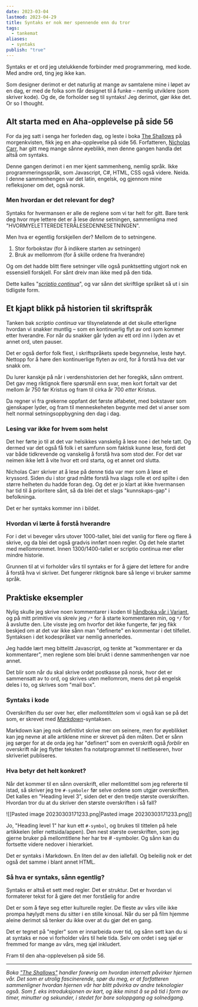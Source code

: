 ```yaml
---
date: 2023-03-04
lastmod: 2023-04-29
title: Syntaks er nok mer spennende enn du tror
tags:
  - tankemat
aliases:
  - syntaks
publish: "true"
---
```


Syntaks er et ord jeg utelukkende forbinder med programmering, med kode. Med andre ord, ting jeg ikke kan.

Som designer derimot er det naturlig at mange av samtalene mine i løpet av en dag, er med de folka som får designet til å funke – nemlig utviklere (som skriver kode). Og de, de forholder seg til syntaks! Jeg derimot, gjør ikke det. Or so I thought.

## Alt starta med en Aha-opplevelse på side 56

For da jeg satt i senga her forleden dag, og leste i boka [The Shallows](https://www.goodreads.com/book/show/9778945-the-shallows?ref=simen-skriver) på morgenkvisten, fikk jeg en aha-opplevelse på side 56. Forfatteren, [Nicholas Carr](https://www.nicholascarr.com/?ref=simen-skriver), har gitt meg mange sånne øyeblikk, men denne gangen handla det altså om syntaks.

Denne gangen derimot i en mer kjent sammenheng, nemlig språk. Ikke programmeringsspråk, som Javascript, C#, HTML, CSS også videre. Neida. I denne sammenhengen var det latin, engelsk, og gjennom mine refleksjoner om det, også norsk.

### Men hvordan er det relevant for deg?

Syntaks for hvermansen er alle de reglene som vi tar helt for gitt. Bare tenk deg hvor mye lettere det er å lese _denne_ setningen, sammenligna med "HVORMYELETTEREDETERÅLESEDENNESETNINGEN".

Men hva er egentlig forskjellen der? Mellom de to setningene.

1.  Stor forbokstav (for å indikere starten av setningen)
2.  Bruk av mellomrom (for å skille ordene fra hverandre)

Og om det hadde blitt flere setninger ville også punktsetting utgjort nok en essensiell forskjell. For sånt dreiv man ikke med på den tida.

Dette kalles "_[scriptio continua](https://www.quora.com/How-could-people-distinguish-words-written-in-scriptio-continua?ref=simen-skriver)_", og var sånn det skriftlige språket så ut i sin tidligste form.

## Et kjapt blikk på historien til skriftspråk

Tanken bak _scriptio continua_ var tilsynelatende at det skulle etterligne hvordan vi snakker muntlig – som en kontinuerlig flyt av ord som kommer etter hverandre. For når du snakker går lyden av ett ord inn i lyden av et annet ord, uten pauser.

Det er også derfor folk flest, i skriftspråkets spede begynnelse, leste høyt. Nettopp for å høre den kontinuerlige flyten av ord, for å forstå hva det var snakk om.

Du lurer kanskje på når i verdenshistorien det her foregikk, sånn omtrent. Det gav meg riktignok flere spørsmål enn svar, men kort fortalt var det mellom år 750 før Kristus og fram til cirka år 700 _etter_ Kristus.

Da regner vi fra grekerne oppfant det første alfabetet, med bokstaver som gjenskaper lyder, og fram til menneskeheten begynte med det vi anser som helt normal setningsoppbygning den dag i dag.

### Lesing var ikke for hvem som helst

Det her førte jo til at det var helsikkes vanskelig å lese noe i det hele tatt. Og dermed var det også få folk i et samfunn som faktisk kunne lese, fordi det var både tidkrevende og vanskelig å forstå hva som stod der. For det var neimen ikke lett å vite hvor ett ord starta, og et annet ord slutta.

Nicholas Carr skriver at å lese på denne tida var mer som å løse et kryssord. Siden du i stor grad måtte forstå hva slags rolle et ord spilte i den større helheten du hadde foran deg. Og det er jo klart at ikke hvermansen har tid til å prioritere sånt, så da blei det et slags "kunnskaps-gap" i befolkninga.

Det er her syntaks kommer inn i bildet.

### Hvordan vi lærte å forstå hverandre

For i det vi beveger vårs utover 1000-tallet, blei det vanlig for flere og flere å skrive, og da blei det også gradvis innført noen regler. Og det hele startet med mellomrommet. Innen 1300/1400-tallet er scriptio continua mer eller mindre historie.

Grunnen til at vi forholder vårs til syntaks er for å gjøre det lettere for andre å forstå hva vi skriver. Det fungerer riktignok bare så lenge vi bruker samme språk.

## Praktiske eksempler

Nylig skulle jeg skrive noen kommentarer i koden til [håndboka vår i Variant](https://handbook.variant.no/?ref=simen-skriver), og på mitt primitive vis skreiv jeg `/*` for å starte kommentaren min, og `*/` for å avslutte den. Lite visste jeg om hvorfor det ikke fungerte, før jeg fikk beskjed om at det var ikke sånn man "definerte" en kommentar i det tilfellet. Syntaksen i det kodespråket var nemlig annerledes.

Jeg hadde lært meg bittelitt Javascript, og tenkte at "kommentarer er da kommentarer", men reglene som blei brukt i denne sammenhengen var noe annet.

Det blir som når du skal skrive ordet postkasse på norsk, hvor det er sammensatt av to ord, og skrives uten mellomrom, mens det på engelsk deles i to, og skrives som "mail box".

### Syntaks i kode

Overskriften du ser over her, eller _mellomtittelen_ som vi også kan se på det som, er skrevet med _[Markdown](https://daringfireball.net/projects/markdown/syntax?ref=simen-skriver)_-syntaksen.

Markdown kan jeg nok definitivt skrive mer om seinere, men for øyeblikket kan jeg nevne at alle artiklene mine er skrevet på den måten. Det er sånn jeg sørger for at de orda jeg har "definert" som en overskrift også _forblir_ en overskrift når jeg flytter teksten fra notatprogrammet til nettleseren, hvor skriveriet publiseres.

### Hva betyr det helt konkret?

Når det kommer til en sånn overskrift, eller mellomtittel som jeg refererte til istad, så skriver jeg tre `#-symboler` før selve ordene som utgjør overskriften. Det kalles en "Heading level 3", siden det er den tredje største overskriften. Hvordan tror du at du skriver den største overskriften i så fall?

![[Pasted image 20230303171233.png|Pasted image 20230303171233.png]]

Jo, "Heading level 1" har kun ett `#-symbol`, og brukes til tittelen på hele artikkelen (eller nettsida/appen). Den nest største overskriften, som jeg gjerne bruker på mellomtitlene her har tre # -symboler. Og sånn kan du fortsette videre nedover i hierarkiet.

Det er syntaks i Markdown. En liten del av den iallefall. Og beleilig nok er det også det samme i blant annet HTML.

### Så hva er syntaks, sånn egentlig?

Syntaks er altså et sett med regler. Det er struktur. Det er hvordan vi formaterer tekst for å gjøre det mer forståelig for andre

Det er som å føye seg etter kulturelle regler. De fleste av vårs ville ikke prompa høylydt mens du sitter i en stille kinosal. Når du ser på film hjemme aleine derimot så tenker du ikke over at du gjør det en gang.

Det er tegnet på "regler" som er innarbeida over tid, og sånn sett kan du si at syntaks er noe vi forholder vårs til hele tida. Selv om ordet i seg sjøl er fremmed for mange av vårs, meg sjøl inkludert.

Fram til den aha-opplevelsen på side 56.

---

_Boka ["The Shallows"](https://www.goodreads.com/book/show/9778945-the-shallows?ref=simen-skriver) handler forøvrig om hvordan internett påvirker hjernen vår. Det som er utrolig fascinerende, spør du meg, er at forfatteren sammenligner hvordan hjernen vår har blitt påvirka av andre teknologier også. Som f. eks introduksjonen av kart, og ikke minst å se på tid i form av timer, minutter og sekunder, i stedet for bare soloppgang og solnedgang._
